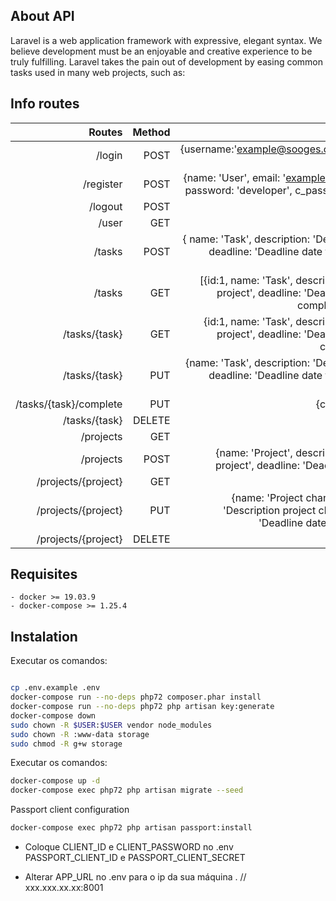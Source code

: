 

## About API

Laravel is a web application framework with expressive, elegant syntax. We believe development must be an enjoyable and creative experience to be truly fulfilling. Laravel takes the pain out of development by easing common tasks used in many web projects, such as:


## Info routes

| Routes             | Method |      Send    | Get   |      Auth     |
|-------------------:|-------:|-------------:|------:|--------------:|
| /login             |  POST  |{username:'example@sooges.com.br',password: 'developer'}|{"token_type":"token_type","expires_in":31536000,"access_token":"access_token","refresh_token":"refresh_token"}|N|
| /register          |  POST  |{name: 'User', email: 'example@sooges.com.br', password: 'developer', c_password: 'developer}|{id:1,name: 'User', email: 'example@sooges.com.br'}| N|
| /logout            |  POST  |||S|
| /user              |  GET   | {}|{id:1,name: 'User', email: 'example@sooges.com.br'}|S|
| /tasks             |  POST  | { name: 'Task', description: 'Description project', deadline: 'Deadline date format', complete: boolean}|{id:1, name: 'Task', description: 'Description project', deadline: 'Deadline date format', complete: boolean}| S|
| /tasks             |  GET   | [{id:1, name: 'Task', description: 'Description project', deadline: 'Deadline date format', complete: boolean},{...}]|| S|
| /tasks/{task}      |  GET   | {id:1, name: 'Task', description: 'Description project', deadline: 'Deadline date format', complete: boolean}|| S|
| /tasks/{task}      |  PUT   | {name: 'Task', description: 'Description project', deadline: 'Deadline date format', complete: boolean}|| S|
| /tasks/{task}/complete     |  PUT   | {complete: boolean}|| S|
| /tasks/{task}      | DELETE | {}|| S|
| /projects          |  GET   ||[{id:1, name: 'Project', description: 'Description project', deadline: 'Deadline date format'},{...}]| S|
| /projects          |  POST  |{name: 'Project', description: 'Description project', deadline: 'Deadline date format'}|{id:1, name: 'Project', description: 'Description project', deadline: 'Deadline date format'}| S|
| /projects/{project}|  GET   ||{id:1, name: 'Project', description: 'Description project', deadline: 'Deadline date format'}| S|
| /projects/{project}|  PUT   |{name: 'Project changed', description: 'Description project changed', deadline: 'Deadline date format changed'}|{id:1, name: 'Project changed', description: 'Description project changed', deadline: 'Deadline date format changed'}| S             |
| /projects/{project}| DELETE ||| S|




## Requisites

    - docker >= 19.03.9
    - docker-compose >= 1.25.4

## Instalation

Executar os comandos:

```bash

cp .env.example .env
docker-compose run --no-deps php72 composer.phar install
docker-compose run --no-deps php72 php artisan key:generate
docker-compose down
sudo chown -R $USER:$USER vendor node_modules
sudo chown -R :www-data storage
sudo chmod -R g+w storage
```


Executar os comandos:

```bash
docker-compose up -d
docker-compose exec php72 php artisan migrate --seed

```

Passport client configuration

```bash
docker-compose exec php72 php artisan passport:install


```
 - Coloque CLIENT_ID e CLIENT_PASSWORD no .env PASSPORT_CLIENT_ID e PASSPORT_CLIENT_SECRET

 - Alterar APP_URL no .env para o ip da sua máquina . // xxx.xxx.xx.xx:8001